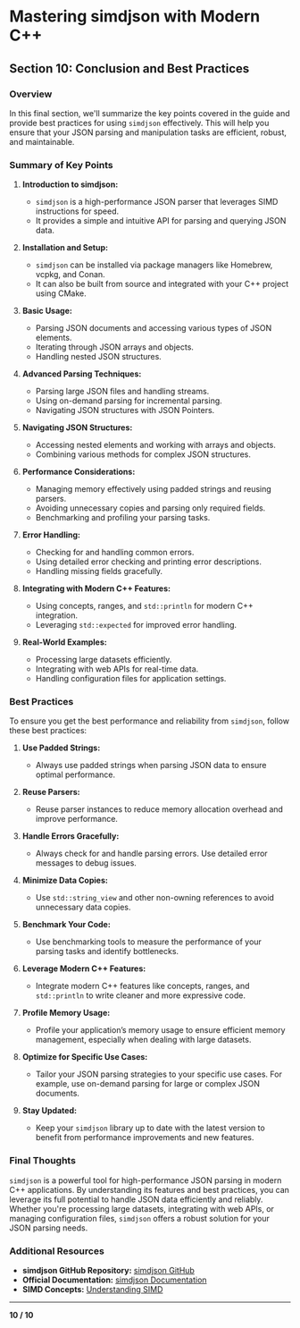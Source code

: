 # Mastering simdjson with Modern C++

## Section 10: Conclusion and Best Practices

### Overview

In this final section, we'll summarize the key points covered in the guide and provide best practices for using `simdjson` effectively. This will help you ensure that your JSON parsing and manipulation tasks are efficient, robust, and maintainable.

### Summary of Key Points

1. **Introduction to simdjson:**
   - `simdjson` is a high-performance JSON parser that leverages SIMD instructions for speed.
   - It provides a simple and intuitive API for parsing and querying JSON data.

2. **Installation and Setup:**
   - `simdjson` can be installed via package managers like Homebrew, vcpkg, and Conan.
   - It can also be built from source and integrated with your C++ project using CMake.

3. **Basic Usage:**
   - Parsing JSON documents and accessing various types of JSON elements.
   - Iterating through JSON arrays and objects.
   - Handling nested JSON structures.

4. **Advanced Parsing Techniques:**
   - Parsing large JSON files and handling streams.
   - Using on-demand parsing for incremental parsing.
   - Navigating JSON structures with JSON Pointers.

5. **Navigating JSON Structures:**
   - Accessing nested elements and working with arrays and objects.
   - Combining various methods for complex JSON structures.

6. **Performance Considerations:**
   - Managing memory effectively using padded strings and reusing parsers.
   - Avoiding unnecessary copies and parsing only required fields.
   - Benchmarking and profiling your parsing tasks.

7. **Error Handling:**
   - Checking for and handling common errors.
   - Using detailed error checking and printing error descriptions.
   - Handling missing fields gracefully.

8. **Integrating with Modern C++ Features:**
   - Using concepts, ranges, and `std::println` for modern C++ integration.
   - Leveraging `std::expected` for improved error handling.

9. **Real-World Examples:**
   - Processing large datasets efficiently.
   - Integrating with web APIs for real-time data.
   - Handling configuration files for application settings.

### Best Practices

To ensure you get the best performance and reliability from `simdjson`, follow these best practices:

1. **Use Padded Strings:**
   - Always use padded strings when parsing JSON data to ensure optimal performance.

2. **Reuse Parsers:**
   - Reuse parser instances to reduce memory allocation overhead and improve performance.

3. **Handle Errors Gracefully:**
   - Always check for and handle parsing errors. Use detailed error messages to debug issues.

4. **Minimize Data Copies:**
   - Use `std::string_view` and other non-owning references to avoid unnecessary data copies.

5. **Benchmark Your Code:**
   - Use benchmarking tools to measure the performance of your parsing tasks and identify bottlenecks.

6. **Leverage Modern C++ Features:**
   - Integrate modern C++ features like concepts, ranges, and `std::println` to write cleaner and more expressive code.

7. **Profile Memory Usage:**
   - Profile your application’s memory usage to ensure efficient memory management, especially when dealing with large datasets.

8. **Optimize for Specific Use Cases:**
   - Tailor your JSON parsing strategies to your specific use cases. For example, use on-demand parsing for large or complex JSON documents.

9. **Stay Updated:**
   - Keep your `simdjson` library up to date with the latest version to benefit from performance improvements and new features.

### Final Thoughts

`simdjson` is a powerful tool for high-performance JSON parsing in modern C++ applications. By understanding its features and best practices, you can leverage its full potential to handle JSON data efficiently and reliably. Whether you're processing large datasets, integrating with web APIs, or managing configuration files, `simdjson` offers a robust solution for your JSON parsing needs.

### Additional Resources

- **simdjson GitHub Repository:** [simdjson GitHub](https://github.com/simdjson/simdjson)
- **Official Documentation:** [simdjson Documentation](https://simdjson.org/)
- **SIMD Concepts:** [Understanding SIMD](https://en.wikipedia.org/wiki/SIMD)

---

**10 / 10**